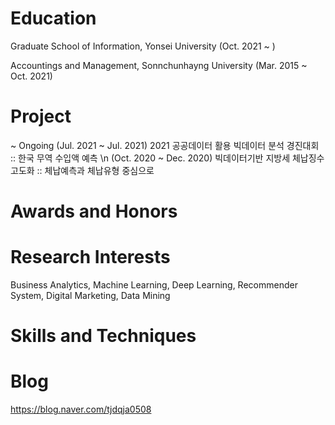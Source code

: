 # Education
Graduate School of Information, Yonsei University (Oct. 2021 ~ )

Accountings and Management, Sonnchunhayng University (Mar. 2015 ~ Oct. 2021)


# Project
~ Ongoing
(Jul. 2021 ~ Jul. 2021) 2021 공공데이터 활용 빅데이터 분석 경진대회 :: 한국 무역 수입액 예측 \n
(Oct. 2020 ~ Dec. 2020) 빅데이터기반 지방세 체납징수 고도화 :: 체납예측과 체납유형 중심으로 

# Awards and Honors



# Research Interests
Business Analytics, Machine Learning, Deep Learning, Recommender System, Digital Marketing, Data Mining

# Skills and Techniques


# Blog
https://blog.naver.com/tjdqja0508






<!---
sbkim508/sbkim508 is a ✨ special ✨ repository because its `README.md` (this file) appears on your GitHub profile.
You can click the Preview link to take a look at your changes.
--->
